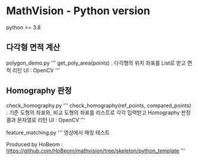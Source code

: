 # MathVision - Python version

python >= 3.8

## 다각형 면적 계산
polygon_demo.py
'''
get_poly_area(points) : 다각형의 위치 좌표를 List로 받고 면적 리턴
UI : OpenCV
'''

## Homography 판정
check_homography.py
'''
check_homography(ref_points, compared_points) : 
    기준 도형의 좌표와, 비교 도형의 좌표를 리스트로 각각 입력받고 Homography 판정 결과 문자열로 리턴
UI : OpenCV
'''

feature_matching.py
'''
영상에서 매칭 테스트

Produced by
HoBeom : https://github.com/HoBeom/mathvision/tree/skeleton/python_template
'''

